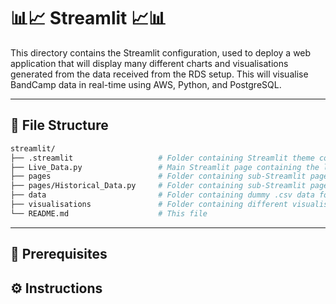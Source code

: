 # 📊📈 Streamlit 📈📊

This directory contains the Streamlit configuration, used to deploy a web application that will display many different charts and visualisations generated from the data received from the RDS setup. This will visualise BandCamp data in real-time using AWS, Python, and PostgreSQL.

---

## 📁 File Structure

```bash
streamlit/
├── .streamlit                   # Folder containing Streamlit theme configuration.
├── Live_Data.py                 # Main Streamlit page containing the live data.
├── pages                        # Folder containing sub-Streamlit pages.
├── pages/Historical_Data.py     # Folder containing sub-Streamlit pages.
├── data                         # Folder containing dummy .csv data for testing purposes.
├── visualisations               # Folder containing different visualisations for various charts.
└── README.md                    # This file
```
---

## 🔧 Prerequisites


## ⚙ Instructions
